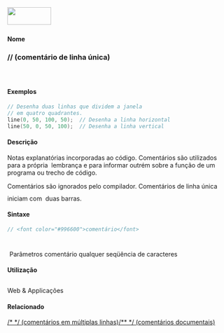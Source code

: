 <img height="40" src="../images/1pix.gif" width="100"/>
<img height="1" src="../images/1pix.gif" width="20"/>
<img height="1" src="../images/1pix.gif" width="555"/>

#### Nome
### // (comentário de linha única)
<img height="25" src="../images/1pix.gif" width="1"/>

#### Exemplos

```pde
// Desenha duas linhas que dividem a janela 
// em quatro quadrantes.
line(0, 50, 100, 50);  // Desenha a linha horizontal
line(50, 0, 50, 100);  // Desenha a linha vertical

```

#### Descrição
Notas explanatórias incorporadas ao
código. Comentários são utilizados para a
própria  lembrança e para informar outrém
sobre a função de um programa ou trecho de
código.

Comentários são ignorados pelo compilador.
Comentários de linha única iniciam com  duas
barras.
<img height="25" src="../images/1pix.gif" width="1"/>

#### Sintaxe
```pde
// <font color="#996600">comentário</font>
            
```
<img height="25" src="../images/1pix.gif" width="1"/>
Parâmetros
comentário
qualquer seqüência de caracteres
<img height="25" src="../images/1pix.gif" width="1"/>

#### Utilização

	
Web & Applicações
<img height="25" src="../images/1pix.gif" width="1"/>

#### Relacionado
[/* */ (comentários em múltiplas linhas)](multilinecomment)[/** */ (comentários documentais)](doccomment)
